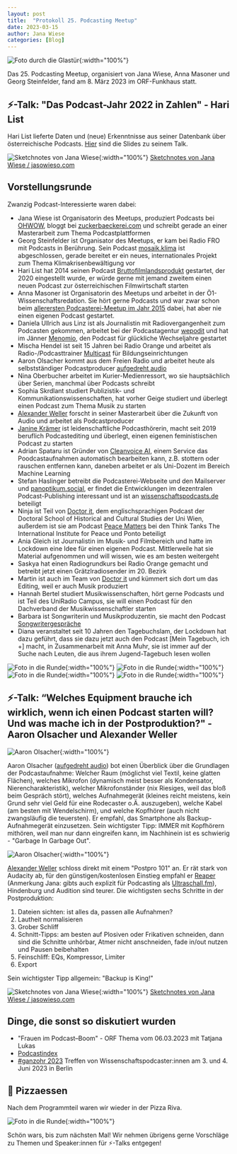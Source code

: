 ```yaml
---
layout: post
title:  "Protokoll 25. Podcasting Meetup"
date: 2023-03-15
author: Jana Wiese
categories: [Blog]
---
```


![Foto durch die Glastür](/img/m25/meetup25-4.jpg){:width="100%"}

Das 25. Podcasting Meetup, organisiert von Jana Wiese, Anna Masoner und Georg Steinfelder, fand am 8. März 2023 im ORF-Funkhaus statt.

## ⚡-Talk: "Das Podcast-Jahr 2022 in Zahlen" - Hari List ##

Hari List lieferte Daten und (neue) Erkenntnisse aus seiner Datenbank über österreichische Podcasts. [Hier](https://www.slideshare.net/HaraldList1/oesterreichspodcasts2023-03-08pptx) sind die Slides zu seinem Talk.

![Sketchnotes von Jana Wiese](https://jasowieso.com/wp-content/uploads/2023/03/Harilist-podcaststatistik2022-meetup25-800.jpg){:width="100%"}
[Sketchnotes von Jana Wiese / jasowieso.com](https://jasowieso.com/2023/03/podcasting-meetup-25/)

## Vorstellungsrunde ##

Zwanzig Podcast-Interessierte waren dabei:

- Jana Wiese ist Organisatorin des Meetups, produziert Podcasts bei [OHWOW](https://www.ohwow.eu/), bloggt bei [zuckerbaeckerei.com](https://zuckerbaeckerei.com/) und schreibt gerade an einer Masterarbeit zum Thema Podcastplattformen
- Georg Steinfelder ist Organisator des Meetups, er kam bei Radio FRO mit Podcasts in Berührung. Sein Podcast [mosaik.klima](https://www.steinfelder.at/mosaikklima/) ist abgeschlossen, gerade bereitet er ein neues, internationales Projekt zum Thema Klimakrisenbewältigung vor
- Hari List hat 2014 seinen Podcast [Bruttofilmlandsprodukt](https://podcasts.apple.com/at/podcast/bruttofilmlandsprodukt/id1156226400) gestartet, der 2020 eingestellt wurde, er würde gerne mit jemand zweitem einen neuen Podcast zur österreichischen Filmwirtschaft starten
- Anna Masoner ist Organisatorin des Meetups und arbeitet in der Ö1-Wissenschaftsredation. Sie hört gerne Podcasts und war zwar schon beim [allerersten Podcasterei-Meetup im Jahr 2015](https://www.podcasterei.at/meetups/2015-10-11-protokoll-1.meetup.html) dabei, hat aber nie einen eigenen Podcast gestartet.
- Daniela Ullrich aus Linz ist als Journalistin mit Radiovergangenheit zum Podcasten gekommen, arbeitet bei der Podcastagentur [wepodit](http://www.wepodit.com/) und hat im Jänner [Menomio](https://menomio.podigee.io/), den Podcast für glückliche Wechseljahre gestartet
- Mischa Hendel ist seit 15 Jahren bei Radio Orange und arbeitet als Radio-/Podcasttrainer [Multicast](https://multicast.co.at/) für Bildungseinrichtungen
- Aaron Olsacher kommt aus dem Freien Radio und arbeitet heute als selbstständiger Podcastproducer [aufgedreht audio](http://aufgedreht-audio.at/)
- Nina Oberbucher arbeitet im Kurier-Medienressort, wo sie hauptsächlich über Serien, manchmal über Podcasts schreibt
- Sophia Skrdlant studiert Publizistik- und Kommunikationswissenschaften, hat vorher Geige studiert und überlegt einen Podcast zum Thema Musik zu starten
- [Alexander Weller](http://www.alexanderweller.com/) forscht in seiner Masterarbeit über die Zukunft von Audio und arbeitet als Podcastproducer
- [Janine Krämer](https://www.janinekraemer.com/) ist leidenschaftliche Podcasthörerin, macht seit 2019 beruflich Podcastediting und überlegt, einen eigenen feministischen Podcast zu starten
- Adrian Spataru ist Gründer von [Cleanvoice AI](https://cleanvoice.ai), einem Service das Poodcastaufnahmen automatisch bearbeiten kann, z.B. stottern oder rauschen entfernen kann, daneben arbeitet er als Uni-Dozent im Bereich Machine Learning
- Stefan Haslinger betreibt die Podcasterei-Webseite und den Mailserver und [panoptikum.social](https://panoptikum.social/), er findet die Entwicklungen im dezentralen Podcast-Publishing interessant und ist an [wissenschaftspodcasts.de](https://wissenschaftspodcasts.de/) beteiligt
- Ninja ist Teil von [Doctor it](https://dshcs.univie.ac.at/aktivitaeten-events/podcast-doctor-it/), dem englischsprachigen Podcast der Doctoral School of Historical and Cultural Studies der Uni Wien, außerdem ist sie am Podcast [Peace Matters](https://www.iipvienna.com/podcast-peace-matters) bei den Think Tanks The International Institute for Peace und Ponto beteiligt
- Ania Gleich ist Journalistin im Musik- und Filmbereich und hatte im Lockdown eine Idee für einen eigenen Podcast. Mittlerweile hat sie Material aufgenommen und will wissen, wie es am besten weitergeht
- Saskya hat einen Radiogrundkurs bei Radio Orange gemacht und betreibt jetzt einen Grätzlradiosender im 20. Bezirk
- Martin ist auch im Team von [Doctor it](https://dshcs.univie.ac.at/aktivitaeten-events/podcast-doctor-it/) und kümmert sich dort um das Editing, weil er auch Musik produziert
- Hannah Bertel studiert Musikwissenschaften, hört gerne Podcasts und ist Teil des UniRadio Campus, sie will einen Podcast für den Dachverband der Musikwissenschaftler starten
- Barbara ist Songwriterin und Musikproduzentin, sie macht den Podcast [Songwritergespräche](https://songwriter-gespraeche.stationista.com/)
- Diana veranstaltet seit 10 Jahren den Tagebuchslam, der Lockdown hat dazu geführt, dass sie dazu jetzt auch den Podcast [Mein Tagebuch, ich +] macht, in Zusammenarbeit mit Anna Muhr, sie ist immer auf der Suche nach Leuten, die aus ihrem Jugend-Tagebuch lesen wollen

![Foto in die Runde](/img/m25/meetup25-3.jpg){:width="100%"}
![Foto in die Runde](/img/m25/meetup25-2.jpg){:width="100%"}
![Foto in die Runde](/img/m25/meetup25-7.jpg){:width="100%"}
![Foto in die Runde](/img/m25/meetup25-1.jpg){:width="100%"}

## ⚡-Talk: “Welches Equipment brauche ich wirklich, wenn ich einen Podcast starten will? Und was mache ich in der Postproduktion?" - Aaron Olsacher und Alexander Weller ##

![Aaron Olsacher](/img/m25/meetup25-5.jpg){:width="100%"}

Aaron Olsacher ([aufgedreht audio](https://www.aufgedreht-audio.at/)) bot einen Überblick über die Grundlagen der Podcastaufnahme: Welcher Raum (möglichst viel Textil, keine glatten Flächen), welches Mikrofon (dynamisch meist besser als Kondensator, Nierencharakteristik), welcher Mikrofonständer (nix Riesiges, weil das bloß beim Gespräch stört), welches Aufnahmegerät (kleines reicht meistens, kein Grund sehr viel Geld für eine Rodecaster o.Ä. auszugeben), welche Kabel (am besten mit Wendelschirm), und welche Kopfhörer (auch nicht zwangsläufig die teuersten). Er empfahl, das Smartphone als Backup-Aufnahmegerät einzusetzen. Sein wichtigster Tipp: IMMER mit Kopfhörern mithören, weil man nur dann eingreifen kann, im Nachhinein ist es schwierig - "Garbage In Garbage Out".


![Aaron Olsacher](/img/m25/meetup25-9.jpg){:width="100%"}

[Alexander Weller](http://www.alexanderweller.com/) schloss direkt mit einem "Postpro 101" an. Er rät stark von Audacity ab, für den günstigen/kostenlosen Einstieg empfahl er [Reaper](http://reaper.fm) (Anmerkung Jana: gibts auch explizit für Podcasting als [Ultraschall.fm](https://ultraschall.fm/)), Hindenburg und Audition sind teurer. Die wichtigsten sechs Schritte in der Postproduktion:
1. Dateien sichten: ist alles da, passen alle Aufnahmen?
2. Lautheit normalisieren
3. Grober Schliff
4. Schnitt-Tipps: am besten auf Plosiven oder Frikativen schneiden, dann sind die Schnitte unhörbar, Atmer nicht anschneiden, fade in/out nutzen und Pausen beibehalten
5. Feinschliff: EQs, Kompressor, Limiter
6. Export

Sein wichtigster Tipp allgemein: "Backup is King!"


![Sketchnotes von Jana Wiese](https://jasowieso.com/wp-content/uploads/2023/03/Podcast-aufnahme-postprod-meetup25-800.jpg){:width="100%"}
[Sketchnotes von Jana Wiese / jasowieso.com](https://jasowieso.com/2023/03/podcasting-meetup-25/)

## Dinge, die sonst so diskutiert wurden ##

- "Frauen im Podcast–Boom" - ORF Thema vom 06.03.2023 mit Tatjana Lukas 
- [Podcastindex](https://podcastindex.org/add)
- [#ganzohr 2023](https://wissenschaftspodcasts.de/blog/ganzohr-2023-save-the-date/) Treffen von Wissenschaftspodcaster:innen am 3. und 4. Juni 2023 in Berlin

## 🍕 Pizzaessen ##

Nach dem Programmteil waren wir wieder in der Pizza Riva.

![Foto in die Runde](/img/m25/meetup25-8.jpg){:width="100%"}

Schön wars, bis zum nächsten Mal! Wir nehmen übrigens gerne Vorschläge zu Themen und Speaker:innen für ⚡-Talks entgegen!
